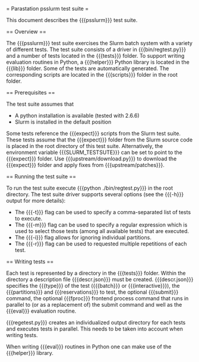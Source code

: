 
= Parastation psslurm test suite =

This document describes the {{{psslurm}}} test suite. 

== Overview ==

The {{{psslurm}}} test suite exercises the Slurm batch system with a variety of 
different tests. The test suite consists of a driver in {{{bin/regtest.py}}} and 
a number of tests located in the {{{tests}}} folder. To support writing 
evaluation routines in Python, a {{{helper}}} Python library is located in the
{{{lib}}} folder. Some of the tests are automatically generated. The 
corresponding scripts are located in the {{{scripts}}} folder in the root folder.

== Prerequisites ==

The test suite assumes that 

- A python installation is available (tested with 2.6.6)
- Slurm is installed in the default position

Some tests reference the {{{expect}}} scripts from the Slurm test suite. These
tests assume that the {{{expect}}} folder from the Slurm source code is placed
in the root directory of this test suite. Alternatively, the environment variable
{{{SLURM_TESTSUTE}}} can be set to point to the {{{expect}}} folder.
Use {{{upstream/download.py}}} to download the {{{expect}}} folder and apply 
fixes from {{{upstream/patches}}}.

== Running the test suite ==

To run the test suite execute {{{python ./bin/regtest.py}}} in the root directory.
The test suite driver supports several options (see the {{{-h}}} output for more
details):

- The {{{-t}}} flag can be used to specify a comma-separated list of tests to 
  execute.
- The {{{-m}}} flag can be used to specify a regular expression which is used to
  select those tests (among all available tests) that are executed.
- The {{{-i}}} flag allows for ignoring individual partitions.
- The {{{-r}}} flag can be used to requested multiple repetitions of each test.

== Writing tests ==

Each test is represented by a directory in the {{{tests}}} folder. Within the
directory a description file {{{descr.json}}} must be created. {{{descr.json}}}
specifies the {{{type}}} of the test ({{{batch}}} or {{{interactive}}}), the
{{{partitions}}} and {{{reservations}}} to test, the optional {{{submit}}} command,
the optional {{{fproc}}} frontend process command that runs in parallel to (or as
a replacement of) the submit command and well as the {{{eval}}} evaluation routine.

{{{regetest.py}}} creates an individualized output directory for each tests and
executes tests in parallel. This needs to be taken into account when writing
tests.

When writing {{{eval}}} routines in Python one can make use of the {{{helper}}}
library.

